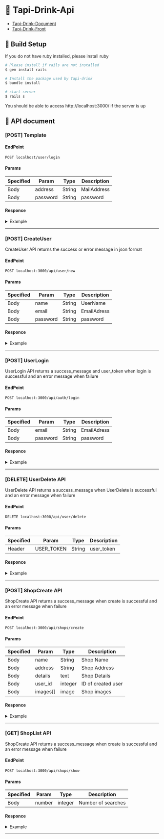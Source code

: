 # 🥛 Tapi-Drink-Api

* [Tapi-Drink-Document](../README.md)
* [Tapi-Drink-Front](../vue-js/README.md)

## 🔧 Build Setup

If you do not have ruby ​​installed, please install ruby

``` bash
# Please install if rails are not installed
$ gem install rails

# Install the package used by Tapi-drink
$ bundle install

# start server
$ rails s

```

You should be able to access http://localhost:3000/ if the server is up

## 📝 API document

<!-- this is a template. -->

### [POST] Template
#### EndPoint
```
POST localhost/user/login
```
#### Params
|Specified  |Param  |Type  |Description  |
|-----------|-------|------|-------------|
|Body       |address  |String  |MailAddress  |
|Body       |password  |String  |password  |
#### Responce
<details><summary>Example</summary><div>

```
{
  "user_id": 1,
  "user_name": "test"
}
```

</div></details>

***

<!-- template end -->

### [POST] CreateUser
CreateUser API returns the success or error message in json format
#### EndPoint
```
POST localhost:3000/api/user/new
```
#### Params
|Specified  |Param  |Type  |Description  |
|-----------|-------|------|-------------|
|Body       |name  |String  |UserName  |
|Body       |email  |String  |EmailAdress  |
|Body       |password  |String  |password  |
#### Responce
<details><summary>Example</summary><div>
Please use the curl command to check the operation

```
$ curl -X POST http://localhost:3000/api/user/new -d 'user[email]={user_email}&user[name]={user_name}&user[password]={user_password}'
```

Please replace the {user_email} and {user_name} and {user_password} part with a concrete value  
ex)  
```
{user_email} => test@example.com,
{user_name} => user,
{user_password} => password
```

〇Success pattern

```
$ curl -X POST http://localhost:3000/api/user/new -d 'user[email]=test@example.com&user[name]=user&user[password]=password'
```

✖Failure pattern

```
$ curl -X POST http://localhost:3000/api/user/new -d 'user[name]=&user[password]=password'
                    or
$ curl -X POST http://localhost:3000/api/user/new -d ''
```

Successful message
  
```
{
  "message":"success!!"
}
```

Failure message
  
```
{
  "message":"failed save"
}
```
</div></details>

***

### [POST] UserLogin
UserLogin API  returns a success_message and user_token when login is successful and an error message when failure
#### EndPoint
```
POST localhost:3000/api/auth/login
```
#### Params
|Specified  |Param  |Type  |Description  |
|-----------|-------|------|-------------|
|Body       |email  |String  |EmailAdress  |
|Body       |password  |String  |password  |
#### Responce
<details><summary>Example</summary><div>
Please use the curl command to check the operation

```
$ curl -X POST http://localhost:3000/api/auth/login -d 'login[email]={login_email}&login[password]={login_password}'
```

Please replace the {login_email} and {login_password} part with a concrete value  
ex)  
```
{login_email} => test@example.com,
{login_password} => password
```

```
$ curl -X POST http://localhost:3000/api/auth/login -d 'login[email]=test@example.com&login[password]=password'
```

Validation error is returned if you do not enter both email and password
Validation error message

```
{
  "params_error":"the email or password is incorrect"
}
```

Successful message will be returned if it matches the data registered in the table
If it does not match, an failure login message is returned

Successful login message
  
```
{
  "message":"succesful login",
  "user_token":{random_string},
  "user_id":{user_id}
}
```

Failure login message
  
```
{
  "message":"failed login"
}
```
</div></details>

***

### [DELETE] UserDelete API 
UserDelete API  returns a success_message when UserDelete is successful and an error message when failure
#### EndPoint
```
DELETE localhost:3000/api/user/delete
```
#### Params
|Specified  |Param  |Type  |Description  |
|-----------|-------|------|-------------|
|Header       |USER_TOKEN  |String  |user_token  |
#### Responce
<details><summary>Example</summary><div>
Please use the curl command to check the operation

```
$ curl -H 'API_KEY:{API_KEY}' -H 'USER_TOKEN:{USER_TOKEN}' -X DELETE http://localhost:3000/api/user/delete
```

Successful delete message
  
```
{
  "message":"complete"
}
```

Failure delete message
  
```
{
  "message":"error"
}
```
</div></details>

***

### [POST] ShopCreate API
ShopCreate API  returns a success_message when create is successful and an error message when failure
#### EndPoint
```
POST localhost:3000/api/shops/create
```
#### Params
|Specified  |Param  |Type  |Description  |
|-----------|-------|------|-------------|
|Body       |name  |String  |Shop Name  |
|Body       |address  |String  |Shop Address  |
|Body       |details  |text  |Shop Details  |
|Body       |user_id  |integer  |ID of created user  |
|Body       |images[]  |image  |Shop images  |

#### Responce
<details><summary>Example</summary><div>
Please use the curl command to check the operation

```
$ curl -H 'API_KEY:{API_KEY}' -H 'USER_TOKEN:{USER_TOKEN}' -X POST http://localhost:3000/api/shops/create -d 'shop[name]={shop_name}&shop[address]={shop_addres}&shop[details]={shop_details}&shop[user_id]={user_id}'
```

Successful  message
  
```
{
  "message":"success create"
}
```

Failure  message
  
```
{
  "message":"failed create"
}
```
</div></details>

***

### [GET] ShopList API
ShopCreate API  returns a success_message when create is successful and an error message when failure
#### EndPoint
```
POST localhost:3000/api/shops/show
```
#### Params
|Specified  |Param  |Type  |Description  |
|-----------|-------|------|-------------|
|Body       |number  |integer  |Number of searches  |

#### Responce
<details><summary>Example</summary><div>
Please use the curl command to check the operation

```
$ curl -H 'API_KEY:{API_KEY}' -H 'USER_TOKEN:{USER_TOKEN}' -X GET http://localhost:3000/api/shops/show -d "number=10"
```

return  message
  
```
{
  "shop_list_data":
    [
      {"id":1,"name":"tapi","address":"xxx","details":"aaa","created_at":"2019-06-28T01:31:51.311Z","updated_at":"2019-06-26T04:42:13.053Z","user_id":1},
      {"id":2,"name":"tapi-drink","address":"xxx","details":"bbb","created_at":"2019-06-26T04:42:12.975Z","updated_at":"2019-06-26T04:42:12.975Z","user_id":1},
    ]
}
```

</div></details>

***
